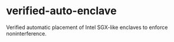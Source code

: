 # verified-auto-enclave
Verified automatic placement of Intel SGX-like enclaves to enforce noninterference.

